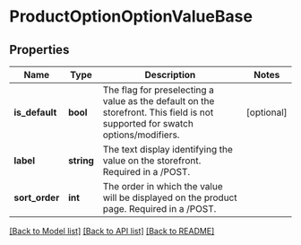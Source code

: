 # ProductOptionOptionValueBase

## Properties
Name | Type | Description | Notes
------------ | ------------- | ------------- | -------------
**is_default** | **bool** | The flag for preselecting a value as the default on the storefront. This field is not supported for swatch options/modifiers. | [optional] 
**label** | **string** | The text display identifying the value on the storefront. Required in a /POST. | 
**sort_order** | **int** | The order in which the value will be displayed on the product page. Required in a /POST. | 

[[Back to Model list]](../README.md#documentation-for-models) [[Back to API list]](../README.md#documentation-for-api-endpoints) [[Back to README]](../README.md)


